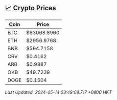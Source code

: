 ## 📈 Crypto Prices

| Coin | Price |
| ---- | ----- |
| BTC | $63068.8960 |
| ETH | $2956.9768 |
| BNB | $594.7158 |
| CRV | $0.4162 |
| ARB | $0.9887 |
| OKB | $49.7239 |
| DOGE | $0.1504 |

_Last Updated: 2024-05-14 03:49:08.717 +0800 HKT_